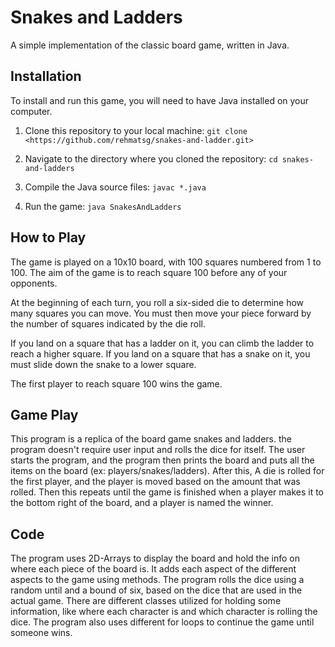 # Snakes and Ladders

A simple implementation of the classic board game, written in Java.

## Installation

To install and run this game, you will need to have Java installed on your computer.

1. Clone this repository to your local machine:
  `git clone <https://github.com/rehmatsg/snakes-and-ladder.git>`
  
2. Navigate to the directory where you cloned the repository:
  `cd snakes-and-ladders`

3. Compile the Java source files:
  `javac *.java`

4. Run the game:
  `java SnakesAndLadders`

## How to Play

The game is played on a 10x10 board, with 100 squares numbered from 1 to 100. The aim of the game is to reach square 100 before any of your opponents.

At the beginning of each turn, you roll a six-sided die to determine how many squares you can move. You must then move your piece forward by the number of squares indicated by the die roll.

If you land on a square that has a ladder on it, you can climb the ladder to reach a higher square. If you land on a square that has a snake on it, you must slide down the snake to a lower square.

The first player to reach square 100 wins the game.

## Game Play

This program is a replica of the board game snakes and ladders. the program doesn't require user input and rolls the dice for itself. The user starts the program, and the program then prints the board and puts all the items on the board (ex: players/snakes/ladders). After this, A die is rolled for the first player, and the player is moved based on the amount that was rolled. Then this repeats until the game is finished when a player makes it to the bottom right of the board, and a player is named the winner.

## Code

The program uses 2D-Arrays to display the board and hold the info on where each piece of the board is. It adds each aspect of the different aspects to the game using methods. The program rolls the dice using a random until and a bound of six, based on the dice that are used in the actual game. There are different classes utilized for holding some information, like where each character is and which character is rolling the dice. The program also uses different for loops to continue the game until someone wins.
